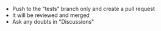 - Push to the "tests" branch only and create a pull request
- It will be reviewed and merged
- Ask any doubts in "Discussions"
